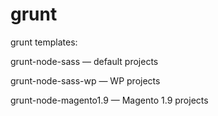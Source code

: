 grunt
=====

grunt templates:

grunt-node-sass — default projects

grunt-node-sass-wp — WP projects

grunt-node-magento1.9 — Magento 1.9 projects

